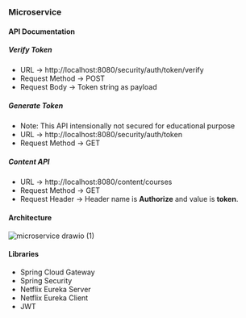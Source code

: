 ### Microservice

#### API Documentation

##### Verify Token
- URL -> http://localhost:8080/security/auth/token/verify
- Request Method -> POST
- Request Body -> Token string as payload

##### Generate Token
- Note: This API intensionally not secured for educational purpose
- URL -> http://localhost:8080/security/auth/token
- Request Method -> GET

##### Content API
- URL -> http://localhost:8080/content/courses
- Request Method -> GET
- Request Header -> Header name is **Authorize** and value is **token**.

#### Architecture

![microservice drawio (1)](https://github.com/krishnamoorthy-b/microservices/assets/25192795/0894e239-627e-44f2-9216-7ba64514b403)

#### Libraries
- Spring Cloud Gateway
- Spring Security
- Netflix Eureka Server
- Netflix Eureka Client
- JWT
